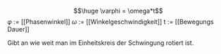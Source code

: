 $$\huge \varphi = \omega*t$$
$\varphi$ := [[Phasenwinkel]]
$\omega$ := [[Winkelgeschwindigkeit]]
t := [[Bewegungs Dauer]]

Gibt an wie weit man im Einheitskreis der Schwingung rotiert ist.